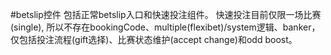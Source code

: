#betslip控件
包括正常betslip入口和快速投注组件。
快速投注目前仅限一场比赛(single), 所以不存在bookingCode、multiple(flexibet)/system逻辑、banker， 仅包括投注流程(gift选择)、比赛状态维护(accept change)和odd boost。

